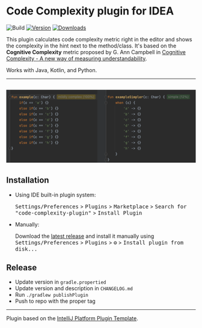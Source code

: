 # Code Complexity plugin for IDEA

![Build](https://github.com/nikolaikopernik/code-complexity-plugin/workflows/Build/badge.svg)
[![Version](https://img.shields.io/jetbrains/plugin/v/21667.svg)](https://plugins.jetbrains.com/plugin/21667)
[![Downloads](https://img.shields.io/jetbrains/plugin/d/21667.svg)](https://plugins.jetbrains.com/plugin/21667)

<!-- Plugin description -->
This plugin calculates code complexity metric right in the editor and shows the complexity in the hint next to the method/class. It's based on the **Cognitive Complexity** metric proposed by G. Ann Campbell in [Cognitive Complexity - A new way of measuring understandability](https://www.sonarsource.com/docs/CognitiveComplexity.pdf).

Works with Java, Kotlin, and Python.
<!-- Plugin description end -->

---
![Example hints](images/example-complexity-hint.png)
---
## Installation

- Using IDE built-in plugin system:

  <kbd>Settings/Preferences</kbd> > <kbd>Plugins</kbd> > <kbd>Marketplace</kbd> > <kbd>Search for "code-complexity-plugin"</kbd> >
  <kbd>Install Plugin</kbd>

- Manually:

  Download the [latest release](https://github.com/nikolaikopernik/code-complexity-plugin/releases/latest) and install it manually using
  <kbd>Settings/Preferences</kbd> > <kbd>Plugins</kbd> > <kbd>⚙️</kbd> > <kbd>Install plugin from disk...</kbd>

## Release
- Update version in `gradle.propertied`
- Update version and description in `CHANGELOG.md`
- Run `./gradlew publishPlugin`
- Push to repo with the proper tag

---
Plugin based on the [IntelliJ Platform Plugin Template][template].

[template]: https://github.com/JetBrains/intellij-platform-plugin-template
[docs:plugin-description]: https://plugins.jetbrains.com/docs/intellij/plugin-user-experience.html#plugin-description-and-presentation
